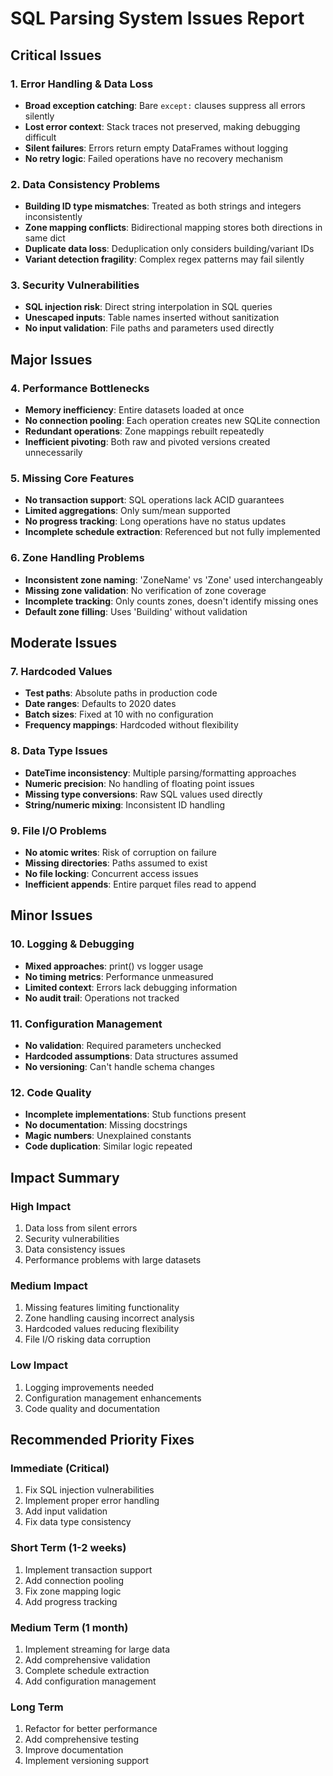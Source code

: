 # SQL Parsing System Issues Report

## Critical Issues

### 1. Error Handling & Data Loss
- **Broad exception catching**: Bare `except:` clauses suppress all errors silently
- **Lost error context**: Stack traces not preserved, making debugging difficult  
- **Silent failures**: Errors return empty DataFrames without logging
- **No retry logic**: Failed operations have no recovery mechanism

### 2. Data Consistency Problems
- **Building ID type mismatches**: Treated as both strings and integers inconsistently
- **Zone mapping conflicts**: Bidirectional mapping stores both directions in same dict
- **Duplicate data loss**: Deduplication only considers building/variant IDs
- **Variant detection fragility**: Complex regex patterns may fail silently

### 3. Security Vulnerabilities
- **SQL injection risk**: Direct string interpolation in SQL queries
- **Unescaped inputs**: Table names inserted without sanitization
- **No input validation**: File paths and parameters used directly

## Major Issues

### 4. Performance Bottlenecks
- **Memory inefficiency**: Entire datasets loaded at once
- **No connection pooling**: Each operation creates new SQLite connection
- **Redundant operations**: Zone mappings rebuilt repeatedly
- **Inefficient pivoting**: Both raw and pivoted versions created unnecessarily

### 5. Missing Core Features
- **No transaction support**: SQL operations lack ACID guarantees
- **Limited aggregations**: Only sum/mean supported
- **No progress tracking**: Long operations have no status updates
- **Incomplete schedule extraction**: Referenced but not fully implemented

### 6. Zone Handling Problems
- **Inconsistent zone naming**: 'ZoneName' vs 'Zone' used interchangeably
- **Missing zone validation**: No verification of zone coverage
- **Incomplete tracking**: Only counts zones, doesn't identify missing ones
- **Default zone filling**: Uses 'Building' without validation

## Moderate Issues

### 7. Hardcoded Values
- **Test paths**: Absolute paths in production code
- **Date ranges**: Defaults to 2020 dates
- **Batch sizes**: Fixed at 10 with no configuration
- **Frequency mappings**: Hardcoded without flexibility

### 8. Data Type Issues
- **DateTime inconsistency**: Multiple parsing/formatting approaches
- **Numeric precision**: No handling of floating point issues
- **Missing type conversions**: Raw SQL values used directly
- **String/numeric mixing**: Inconsistent ID handling

### 9. File I/O Problems
- **No atomic writes**: Risk of corruption on failure
- **Missing directories**: Paths assumed to exist
- **No file locking**: Concurrent access issues
- **Inefficient appends**: Entire parquet files read to append

## Minor Issues

### 10. Logging & Debugging
- **Mixed approaches**: print() vs logger usage
- **No timing metrics**: Performance unmeasured
- **Limited context**: Errors lack debugging information
- **No audit trail**: Operations not tracked

### 11. Configuration Management
- **No validation**: Required parameters unchecked
- **Hardcoded assumptions**: Data structures assumed
- **No versioning**: Can't handle schema changes

### 12. Code Quality
- **Incomplete implementations**: Stub functions present
- **No documentation**: Missing docstrings
- **Magic numbers**: Unexplained constants
- **Code duplication**: Similar logic repeated

## Impact Summary

### High Impact
1. Data loss from silent errors
2. Security vulnerabilities
3. Data consistency issues
4. Performance problems with large datasets

### Medium Impact
1. Missing features limiting functionality
2. Zone handling causing incorrect analysis
3. Hardcoded values reducing flexibility
4. File I/O risking data corruption

### Low Impact
1. Logging improvements needed
2. Configuration management enhancements
3. Code quality and documentation

## Recommended Priority Fixes

### Immediate (Critical)
1. Fix SQL injection vulnerabilities
2. Implement proper error handling
3. Add input validation
4. Fix data type consistency

### Short Term (1-2 weeks)
1. Implement transaction support
2. Add connection pooling
3. Fix zone mapping logic
4. Add progress tracking

### Medium Term (1 month)
1. Implement streaming for large data
2. Add comprehensive validation
3. Complete schedule extraction
4. Add configuration management

### Long Term
1. Refactor for better performance
2. Add comprehensive testing
3. Improve documentation
4. Implement versioning support